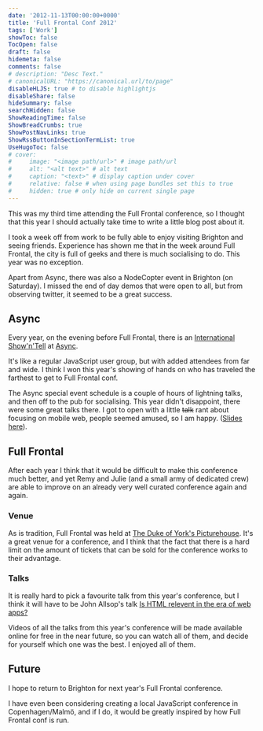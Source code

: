 ```yaml
---
date: '2012-11-13T00:00:00+0000'
title: 'Full Frontal Conf 2012'
tags: ['Work']
showToc: false
TocOpen: false
draft: false
hidemeta: false
comments: false
# description: "Desc Text."
# canonicalURL: "https://canonical.url/to/page"
disableHLJS: true # to disable highlightjs
disableShare: false
hideSummary: false
searchHidden: false
ShowReadingTime: false
ShowBreadCrumbs: true
ShowPostNavLinks: true
ShowRssButtonInSectionTermList: true
UseHugoToc: false
# cover:
#     image: "<image path/url>" # image path/url
#     alt: "<alt text>" # alt text
#     caption: "<text>" # display caption under cover
#     relative: false # when using page bundles set this to true
#     hidden: true # only hide on current single page
---
```


This was my third time attending the Full Frontal conference, so I thought that this year I should actually take time to write a little blog post about it.

I took a week off from work to be fully able to enjoy visiting Brighton and seeing friends. Experience has shown me that in the week around Full Frontal, the city is full of geeks and there is much socialising to do. This year was no exception.

Apart from Async, there was also a NodeCopter event in Brighton (on Saturday). I missed the end of day demos that were open to all, but from observing twitter, it seemed to be a great success.

## Async

Every year, on the evening before Full Frontal, there is an [International Show'n'Tell](http://lanyrd.com/2012/asyncjs-showntell-2012/) at [Async](http://asyncjs.com/showntell-2012/).

It's like a regular JavaScript user group, but with added attendees from far and wide. I think I won this year's showing of hands on who has traveled the farthest to get to Full Frontal conf.

The Async special event schedule is a couple of hours of lightning talks, and then off to the pub for socialising. This year didn't disappoint, there were some great talks there. I got to open with a little <del>talk</del> rant about focusing on mobile web, people seemed amused, so I am happy. ([Slides here](https://speakerdeck.com/mrgnrdrck/focusing-on-mobile-web)).

## Full Frontal

After each year I think that it would be difficult to make this conference much better, and yet Remy and Julie (and a small army of dedicated crew) are able to improve on an already very well curated conference again and again.

### Venue

As is tradition, Full Frontal was held at [The Duke of York's Picturehouse](http://www.picturehouses.co.uk/cinema/Duke_Of_Yorks/). It's a great venue for a conference, and I think that the fact that there is a hard limit on the amount of tickets that can be sold for the conference works to their advantage.

### Talks

It is really hard to pick a favourite talk from this year's conference, but I think it will have to be John Allsop's talk [Is HTML relevent in the era of web apps?](http://2012.full-frontal.org/#john)

Videos of all the talks from this year's conference will be made available online for free in the near future, so you can watch all of them, and decide for yourself which one was the best. I enjoyed all of them.

## Future

I hope to return to Brighton for next year's Full Frontal conference.

I have even been considering creating a local JavaScript conference in Copenhagen/Malmö, and if I do, it would be greatly inspired by how Full Frontal conf is run.
